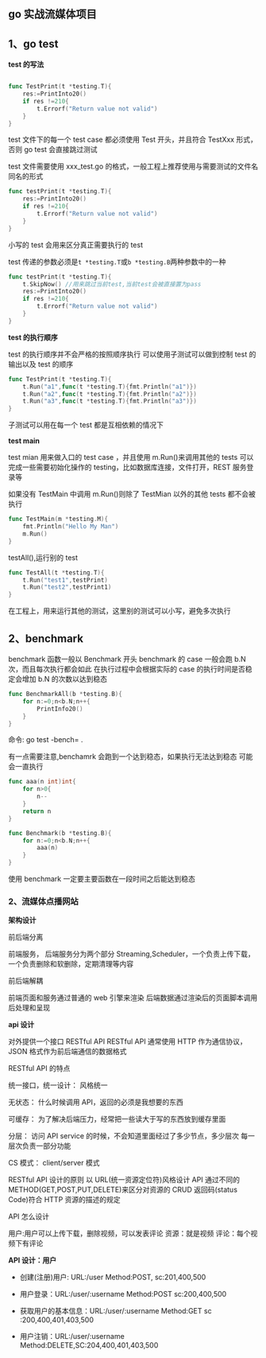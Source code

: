 ## go 实战流媒体项目

## 1、go test

**test 的写法**

```go

func TestPrint(t *testing.T){
    res:=PrintInto20()
    if res !=210{
        t.Errorf("Return value not valid")
    }
}

```

test 文件下的每一个 test case 都必须使用 Test 开头，并且符合 TestXxx 形式，否则 go test 会直接跳过测试

test 文件需要使用 xxx_test.go 的格式，一般工程上推荐使用与需要测试的文件名同名的形式

```go
func testPrint(t *testing.T){
    res:=PrintInto20()
    if res !=210{
        t.Errorf("Return value not valid")
    }
}
```

小写的 test 会用来区分真正需要执行的 test

test 传递的参数必须是`t *testing.T`或`b *testing.B`两种参数中的一种

```go
func testPrint(t *testing.T){
    t.SkipNow() //用来跳过当前test,当前test会被直接置为pass
    res:=PrintInto20()
    if res !=210{
        t.Errorf("Return value not valid")
    }
}
```

**test 的执行顺序**

test 的执行顺序并不会严格的按照顺序执行
可以使用子测试可以做到控制 test 的输出以及 test 的顺序

```go
func TestPrint(t *testing.T){
    t.Run("a1",func(t *testing.T){fmt.Println("a1")})
    t.Run("a2",func(t *testing.T){fmt.Println("a2")})
    t.Run("a3",func(t *testing.T){fmt.Println("a3")})
}
```

子测试可以用在每一个 test 都是互相依赖的情况下

**test main**

test mian 用来做入口的 test case ，并且使用 m.Run()来调用其他的 tests 可以完成一些需要初始化操作的 testing，比如数据库连接，文件打开，REST 服务登录等

如果没有 TestMain 中调用 m.Run()则除了 TestMian 以外的其他 tests 都不会被执行

```go
func TestMain(m *testing.M){
    fmt.Println("Hello My Man")
    m.Run()
}
```

testAll(),运行别的 test

```go
func TestAll(t *testing.T){
    t.Run("test1",testPrint)
    t.Run("test2",testPrint1)
}
```

在工程上，用来运行其他的测试，这里别的测试可以小写，避免多次执行

## 2、benchmark

benchmark 函数一般以 Benchmark 开头
benchmark 的 case 一般会跑 b.N 次，而且每次执行都会如此
在执行过程中会根据实际的 case 的执行时间是否稳定会增加 b.N 的次数以达到稳态

```go
func BenchmarkAll(b *testing.B){
    for n:=0;n<b.N;n++{
        PrintInfo20()
    }
}
```

命令: go test -bench= .

有一点需要注意,benchamrk 会跑到一个达到稳态，如果执行无法达到稳态
可能会一直执行

```go
func aaa(n int)int{
    for n>0{
        n--
    }
    return n
}

func Benchmark(b *testing.B){
    for n:=0;n<b.N;n++{
        aaa(n)
    }
}
```

使用 benchmark 一定要主要函数在一段时间之后能达到稳态

### 2、流媒体点播网站

**架构设计**

前后端分离

前端服务，
后端服务分为两个部分 Streaming,Scheduler，一个负责上传下载，一个负责删除和软删除，定期清理等内容

前后端解耦

前端页面和服务通过普通的 web 引擎来渲染
后端数据通过渲染后的页面脚本调用后处理和呈现

**api 设计**

对外提供一个接口
RESTful API
RESTful API 通常使用 HTTP 作为通信协议，JSON 格式作为前后端通信的数据格式

RESTful API 的特点

统一接口，统一设计：
风格统一

无状态：
什么时候调用 API，返回的必须是我想要的东西

可缓存：
为了解决后端压力，经常把一些读大于写的东西放到缓存里面

分层：
访问 API service 的时候，不会知道里面经过了多少节点，多少层次
每一层次负责一部分功能

CS 模式：
client/server 模式

RESTful API 设计的原则
以 URL(统一资源定位符)风格设计 API
通过不同的 METHOD(GET,POST,PUT,DELETE)来区分对资源的 CRUD
返回码(status Code)符合 HTTP 资源的描述的规定

API 怎么设计

用户:用户可以上传下载，删除视频，可以发表评论
资源：就是视频
评论：每个视频下有评论

**API 设计：用户**

- 创建(注册)用户: URL:/user Method:POST, sc:201,400,500
- 用户登录：URL:/user/:username Method:POST sc:200,400,500
- 获取用户的基本信息：URL:/user/:username Method:GET sc :200,400,401,403,500

- 用户注销：URL:/user/:username Method:DELETE,SC:204,400,401,403,500

